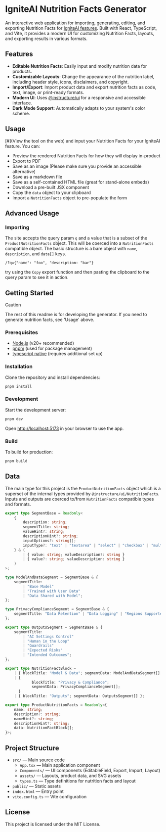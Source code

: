 
# IgniteAI Nutrition Facts Generator

An interactive web application for importing, generating, editing, and exporting Nutrition Facts for [IgniteAI features](https://www.instructure.com/ignite-ai). Built with React, TypeScript, and Vite, it provides a modern UI for customizing Nutrition Facts, layouts, and exporting results in various formats.

## Features

- **Editable Nutrition Facts**: Easily input and modify nutrition data for products.
- **Customizable Layouts**: Change the appearance of the nutrition label, including header style, icons, disclaimers, and copyright.
- **Import/Export**: Import product data and export nutrition facts as code, text, image, or print-ready formats.
- **Modern UI**: Uses [@instructure/ui](https://github.com/instructure/instructure-ui) for a responsive and accessible interface.
- **Dark Mode Support**: Automatically adapts to your system's color scheme.

## Usage

[#](View the tool on the web) and input your Nutrition Facts for your IgniteAI feature. You can:

* Preview the rendered Nutrition Facts for how they will display in-product
* Export to PDF
* Save as an image (Please make sure you provide an accessible alternative)
* Save as a markdown file
* Save as a self-contained HTML file (great for stand-alone embeds)
* Download a pre-built JSX component
* Copy the `data` object to your clipboard
* Import a `NutritionFacts` object to pre-populate the form

## Advanced Usage

### Importing

The site accepts the query param `q` and a value that is a subset of the `ProductNutritionFacts` object. This will be coerced into a `NutritionFacts` compatible object.  The basic structure is a bare object with `name`, `description`, and `data[]` keys.

```
/?q={"name": "foo", "description: "bar"}
```
try using the `Copy` export function and then pasting the clipboard to the query param to see it in action.

## Getting Started

> [!CAUTION]
> The rest of this readme is for developing the generator. If you need to generate nutrition facts, see 'Usage' above.

### Prerequisites

- [Node.js](https://nodejs.org/) (v20+ recommended)
- [pnpm](https://pnpm.io/) (used for package management)
- [typescript native](https://devblogs.microsoft.com/typescript/announcing-typescript-native-previews/) (requires additional set up)

### Installation

Clone the repository and install dependencies:

```bash
pnpm install
```

### Development

Start the development server:

```bash
pnpm dev
```

Open [http://localhost:5173](http://localhost:5173) in your browser to use the app.

### Build

To build for production:

```bash
pnpm build
```

## Data

The main type for this project is the `ProductNutritionFacts` object which is a superset of the internal types provided by `@instructure/ui/NutritionFacts`. Inputs and outputs are coerced to/from `NutritionFacts` compatible types and formats.

```typescript
export type SegmentBase = Readonly<
	{
		description: string;
		segmentTitle: string;
		valueHint?: string;
		descriptionHint?: string;
		inputOptions?: string[];
		inputType?: "text" | "textarea" | "select" | "checkbox" | "multi-select";
	} & (
		| { value: string; valueDescription?: string }
		| { value?: string; valueDescription: string }
	)
>;

type ModelAndDataSegment = SegmentBase & {
	segmentTitle:
		| "Base Model"
		| "Trained with User Data"
		| "Data Shared with Model";
};

type PrivacyComplianceSegment = SegmentBase & {
	segmentTitle: "Data Retention" | "Data Logging" | "Regions Supported" | "PII";
};

export type OutputsSegment = SegmentBase & {
	segmentTitle:
		| "AI Settings Control"
		| "Human in the Loop"
		| "Guardrails"
		| "Expected Risks"
		| "Intended Outcomes";
};

export type NutritionFactBlock =
	| { blockTitle: "Model & Data"; segmentData: ModelAndDataSegment[] }
	| {
			blockTitle: "Privacy & Compliance";
			segmentData: PrivacyComplianceSegment[];
	  }
	| { blockTitle: "Outputs"; segmentData: OutputsSegment[] };

export type ProductNutritionFacts = Readonly<{
	name: string;
	description?: string;
	nameHint?: string;
	descriptionHint?: string;
	data: NutritionFactBlock[];
}>;
```

## Project Structure

- `src/` — Main source code
	- `App.tsx` — Main application component
	- `Components/` — UI components (EditableField, Export, Import, Layout)
	- `assets/` — Layouts, product data, and SVG assets
	- `types.ts` — Type definitions for nutrition facts and layout
- `public/` — Static assets
- `index.html` — Entry point
- `vite.config.ts` — Vite configuration

## License

This project is licensed under the MIT License.

